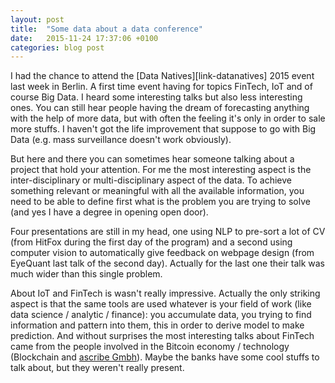 ```yaml
---
layout: post
title:  "Some data about a data conference"
date:   2015-11-24 17:37:06 +0100
categories: blog post
---
```


I had the chance to attend the [Data Natives][link-datanatives] 2015 event last week in Berlin. A first time event having for topics FinTech, IoT and of course Big Data. I heard some interesting talks but also less interesting ones. You can still hear people having the dream of forecasting anything with the help of more data, but with often the feeling it's only in order to sale more stuffs. I haven't got the life improvement that suppose to go with Big Data (e.g. mass surveillance doesn't work obviously).

But here and there you can sometimes hear someone talking about a project that hold your attention. For me the most interesting aspect is the inter-disciplinary or multi-disciplinary aspect of the data. To achieve something relevant or meaningful with all the available information, you need to be able to define first what is the problem you are trying to solve (and yes I have a degree in opening open door).

Four presentations are still in my head, one using NLP to pre-sort a lot of CV (from HitFox during the first day of the program) and a second using computer vision to automatically give feedback on webpage design (from EyeQuant last talk of the second day). Actually for the last one their talk was much wider than this single problem.

About IoT and FinTech is wasn't really impressive. Actually the only striking aspect is that the same tools are used whatever is your field of work (like data science / analytic / finance): you accumulate data, you trying to find information and pattern into them, this in order to derive model to make prediction. And without surprises the most interesting talks about FinTech came from the people involved in the Bitcoin economy / technology (Blockchain and [ascribe Gmbh][link-ascribe]). Maybe the banks have some cool stuffs to talk about, but they weren't really present.

[link-datanative]: http://datanatives.io/
[link-ascribe]: https://www.ascribe.io/
